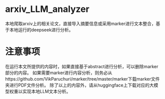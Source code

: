 # arxiv_LLM_analyzer
本地爬取arxiv上的相关论文，直接导入摘要信息或采用marker进行文本整合，基于本地运行的deepseek进行分析。

# 注意事项
在运行本文所提供的内容时，如果直接基于abstract进行分析，可以删除marker部分的内容。
如果需要marker进行内容分析，则务必从https://github.com/VikParuchuri/marker/tree/master/marker下载marker文件夹进行PDF文件分析。
除了以上的内容外，请从huggingface上下载对应的大模型权重以实现本地LLM文本分析。
